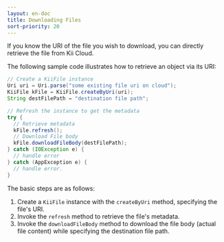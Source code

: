 ```yaml
---
layout: en-doc
title: Downloading Files
sort-priority: 20
---
```

If you know the URI of the file you wish to download, you can directly retrieve the file from Kii Cloud.

The following sample code illustrates how to retrieve an object via its URI:

```java
// Create a KiiFile instance
Uri uri = Uri.parse("some existing file uri on cloud");
KiiFile kFile = KiiFile.createByUri(uri);
String destFilePath = "destination file path";

// Refresh the instance to get the metadata
try {
  // Retrieve metadata
  kFile.refresh();
  // Download File body
  kFile.downloadFileBody(destFilePath);
} catch (IOException e) {
  // handle error
} catch (AppException e) {
  // handle error.
}
```

The basic steps are as follows:

1. Create a `KiiFile` instance with the `createByUri` method, specifying the file's URI.
2. Invoke the `refresh` method to retrieve the file's metadata.
3. Invoke the `downloadFileBody` method to download the file body (actual file content) while specifying the destination file path.
